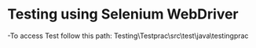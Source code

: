 # Testing using Selenium WebDriver

-To access Test follow this path: Testing\Testprac\src\test\java\testingprac

